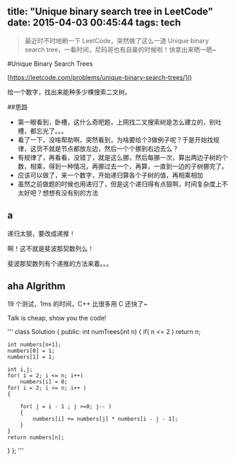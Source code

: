 title: "Unique binary search tree in LeetCode"
date: 2015-04-03 00:45:44
tags: tech
---

> 最近时不时地刷一下 LeetCode，突然做了这么一道 Unique binary search tree，一看时间，尼码哥也有自豪的时候啦！快拿出来晒一晒~

#Unique Binary Search Trees

[https://leetcode.com/problems/unique-binary-search-trees/]()

给一个数字，找出来能种多少棵搜索二叉树。

##思路

* 第一眼看到，卧槽，这什么奇皅题，上网找二叉搜索树是怎么建立的，别吐槽，都忘光了。。。
* 看了一下，没啥帮助啊，突然看到，为啥要给个3做例子呢？于是开始找规律，这货不就是节点都放左边，然后一个个挪到右边去么？
* 有规律了，再看看，没错了，就是这么挪，然后每挪一次，算出两边子树的个数，相乘，得到一种情况，再挪过去一个，再算，一直到一边的子树挪完了。
* 应该可以做了，来一个数字，开始递归算各个子树的值，再相乘相加
* 虽然之前做题的时候也用递归了，但是这个递归得有点狠啊，时间复杂度上不太好吧？想想有没有别的方法


## a

递归太狠，要改成递推！

啊！这不就是斐波那契数列么！

斐波那契数列有个递推的方法来着。。。

## aha Algrithm

19 个测试，1ms 的时间，C++ 比很多用 C 还快了~

Talk is cheap, show you the code!


'''
class Solution {
public:
int numTrees(int n) {
	if( n <= 2 )
		return n;

	int numbers[n+1];
	numbers[0] = 1;
	numbers[1] = 1;

	int i,j;
	for( i = 2; i <= n; i++)
		numbers[i] = 0;
	for( i = 2; i <= n; i++ )
	{

		for( j = i - 1 ; j >=0; j-- )
		{
			numbers[i] += numbers[j] * numbers[i - j - 1];
		}
	}
    return numbers[n];
}
};
'''